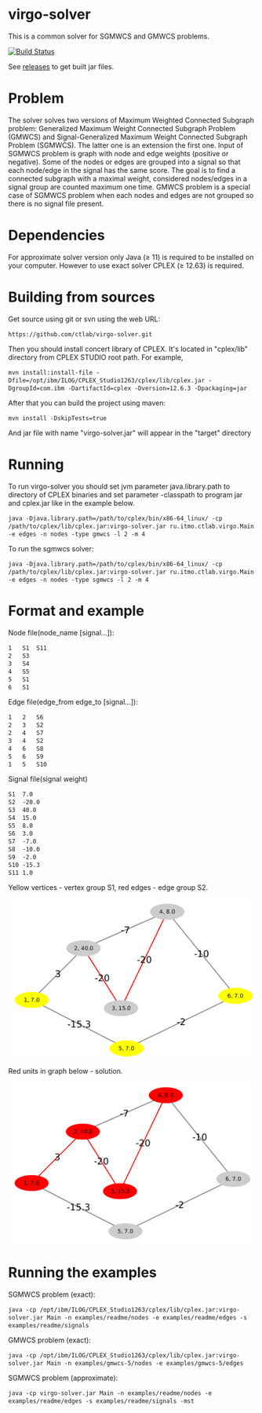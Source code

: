 # virgo-solver

This is a common solver for SGMWCS and GMWCS problems.

[![Build Status](https://travis-ci.org/ctlab/virgo-solver.svg?branch=master)](https://travis-ci.org/ctlab/virgo-solver)

See [releases](https://github.com/ctlab/virgo-solver/releases) to get built jar files.

# Problem
The solver solves two versions of Maximum Weighted Connected Subgraph problem:
Generalized Maximum Weight Connected Subgraph Problem (GMWCS) and
Signal-Generalized Maximum Weight Connected Subgraph Problem (SGMWCS). The latter one is an extension the first one.
Input of SGMWCS problem is graph with node and edge weights (positive or negative).
Some of the nodes or edges are grouped into a signal so that each node/edge in the signal has the same score.
The goal is to find a connected subgraph with a maximal weight, considered nodes/edges in a signal group are counted maximum one time.
GMWCS problem is a special case of SGMWCS problem when each nodes and edges are not grouped so there is no signal file present.

# Dependencies
For approximate solver version only Java (≥ 11) is required to be installed on your computer.
However to use exact solver CPLEX (≥ 12.63) is required.

# Building from sources

Get source using git or svn using the web URL:

    https://github.com/ctlab/virgo-solver.git

Then you should install concert library of CPLEX.
It's located in "cplex/lib" directory from CPLEX STUDIO root path.
For example,

    mvn install:install-file -Dfile=/opt/ibm/ILOG/CPLEX_Studio1263/cplex/lib/cplex.jar -DgroupId=com.ibm -DartifactId=cplex -Dversion=12.6.3 -Dpackaging=jar

After that you can build the project using maven:

    mvn install -DskipTests=true

And jar file with name "virgo-solver.jar" will appear in the "target" directory

# Running

To run virgo-solver you should set jvm parameter java.library.path to directory of CPLEX binaries and set parameter
-classpath to program jar and cplex.jar like in the example below.

    java -Djava.library.path=/path/to/cplex/bin/x86-64_linux/ -cp /path/to/cplex/lib/cplex.jar:virgo-solver.jar ru.itmo.ctlab.virgo.Main -e edges -n nodes -type gmwcs -l 2 -m 4

To run the sgmwcs solver:

    java -Djava.library.path=/path/to/cplex/bin/x86-64_linux/ -cp /path/to/cplex/lib/cplex.jar:virgo-solver.jar ru.itmo.ctlab.virgo.Main -e edges -n nodes -type sgmwcs -l 2 -m 4




Format and example
=========

Node file(node_name  [signal...]):

    1   S1  S11
    2   S3
    3   S4
    4   S5
    5   S1
    6   S1

Edge file(edge_from  edge_to  [signal...]):

    1   2   S6
    2   3   S2
    2   4   S7
    3   4   S2
    4   6   S8
    5   6   S9
    1   5   S10

Signal file(signal  weight)

    S1  7.0
    S2  -20.0
    S3  40.0
    S4  15.0
    S5  8.0
    S6  3.0
    S7  -7.0
    S8  -10.0
    S9  -2.0
    S10 -15.3
    S11 1.0


Yellow vertices - vertex group S1, red edges - edge group S2.

![Example](/sample.png?raw=true "Sample")

Red units in graph below - solution.

![Example](/sample_solved.png?raw=true "Solution")


# Running the examples

SGMWCS problem (exact):

    java -cp /opt/ibm/ILOG/CPLEX_Studio1263/cplex/lib/cplex.jar:virgo-solver.jar Main -n examples/readme/nodes -e examples/readme/edges -s examples/readme/signals

GMWCS problem (exact):

    java -cp /opt/ibm/ILOG/CPLEX_Studio1263/cplex/lib/cplex.jar:virgo-solver.jar Main -n examples/gmwcs-5/nodes -e examples/gmwcs-5/edges

SGMWCS problem (approximate):

    java -cp virgo-solver.jar Main -n examples/readme/nodes -e examples/readme/edges -s examples/readme/signals -mst
